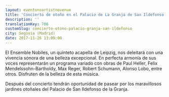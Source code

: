 ```yaml
---
layout: eventonoartistnovenue
title: 'Concierto de otoño en el Palacio de La Granja de San Ildefonso'
description: ''
translationKey: 706
customSlug: concierto-otono-palacio-granja-san-ildefonso
city: Segovia (Madrid)
date: 2017-11-26 13:00:00
---
```






El Ensemble Nobiles, un quinteto acapella de Leipzig, nos deleitará con una vivencia sonora de una belleza excepcional. En perfecta armonía de sus voces representarán un programa variado con obras de Paul Heller, Felix Mendelssohn-Bartholdy, Max Reger, Robert Schumann, Alonso Lobo, entre otros. Disfruten de la belleza de esta música.

Después del concierto tendrán oportunidad de pasear por los maravillosos jardines otoñales del Palacio de San Ildefonso de la Granja. 
